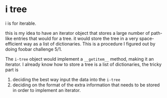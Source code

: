 # i tree

i is for iterable.

this is my idea to have an iterator object that stores a large number of path-like entries that would for a tree.  it would store the tree in a very space-efficient way as a list of dictionaries.  This is a procedure I figured out by doing foobar challenge 5/1.  

The `i-tree` object would implement a `__getitem__` method, making it an iterator.  I already know how to store a tree is a list of dictionaries, the tricky part is 

1. deciding the best way input the data into the `i-tree`
2. deciding on the format of the extra information that needs to be stored in order to implement an iterator.



